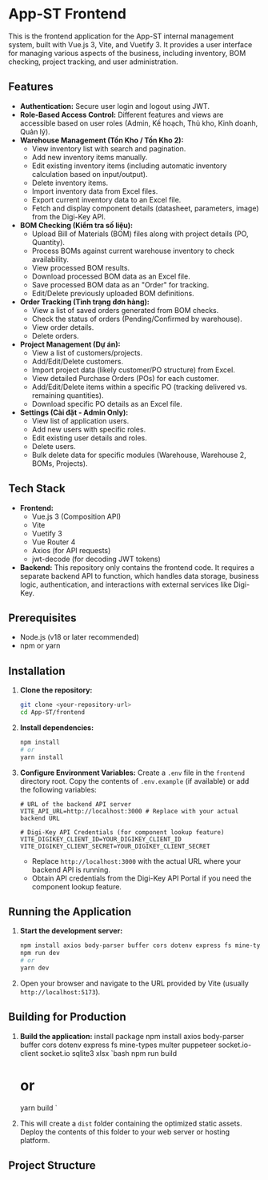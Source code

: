 # App-ST Frontend

This is the frontend application for the App-ST internal management system, built with Vue.js 3, Vite, and Vuetify 3. It provides a user interface for managing various aspects of the business, including inventory, BOM checking, project tracking, and user administration.

## Features

- **Authentication:** Secure user login and logout using JWT.
- **Role-Based Access Control:** Different features and views are accessible based on user roles (Admin, Kế hoạch, Thủ kho, Kinh doanh, Quản lý).
- **Warehouse Management (Tồn Kho / Tồn Kho 2):**
  - View inventory list with search and pagination.
  - Add new inventory items manually.
  - Edit existing inventory items (including automatic inventory calculation based on input/output).
  - Delete inventory items.
  - Import inventory data from Excel files.
  - Export current inventory data to an Excel file.
  - Fetch and display component details (datasheet, parameters, image) from the Digi-Key API.
- **BOM Checking (Kiểm tra số liệu):**
  - Upload Bill of Materials (BOM) files along with project details (PO, Quantity).
  - Process BOMs against current warehouse inventory to check availability.
  - View processed BOM results.
  - Download processed BOM data as an Excel file.
  - Save processed BOM data as an "Order" for tracking.
  - Edit/Delete previously uploaded BOM definitions.
- **Order Tracking (Tình trạng đơn hàng):**
  - View a list of saved orders generated from BOM checks.
  - Check the status of orders (Pending/Confirmed by warehouse).
  - View order details.
  - Delete orders.
- **Project Management (Dự án):**
  - View a list of customers/projects.
  - Add/Edit/Delete customers.
  - Import project data (likely customer/PO structure) from Excel.
  - View detailed Purchase Orders (POs) for each customer.
  - Add/Edit/Delete items within a specific PO (tracking delivered vs. remaining quantities).
  - Download specific PO details as an Excel file.
- **Settings (Cài đặt - Admin Only):**
  - View list of application users.
  - Add new users with specific roles.
  - Edit existing user details and roles.
  - Delete users.
  - Bulk delete data for specific modules (Warehouse, Warehouse 2, BOMs, Projects).

## Tech Stack

- **Frontend:**
  - Vue.js 3 (Composition API)
  - Vite
  - Vuetify 3
  - Vue Router 4
  - Axios (for API requests)
  - jwt-decode (for decoding JWT tokens)
- **Backend:** This repository only contains the frontend code. It requires a separate backend API to function, which handles data storage, business logic, authentication, and interactions with external services like Digi-Key.

## Prerequisites

- Node.js (v18 or later recommended)
- npm or yarn

## Installation

1.  **Clone the repository:**

    ```bash
    git clone <your-repository-url>
    cd App-ST/frontend
    ```

2.  **Install dependencies:**

    ```bash
    npm install
    # or
    yarn install
    ```

3.  **Configure Environment Variables:**
    Create a `.env` file in the `frontend` directory root. Copy the contents of `.env.example` (if available) or add the following variables:

    ```env
    # URL of the backend API server
    VITE_API_URL=http://localhost:3000 # Replace with your actual backend URL

    # Digi-Key API Credentials (for component lookup feature)
    VITE_DIGIKEY_CLIENT_ID=YOUR_DIGIKEY_CLIENT_ID
    VITE_DIGIKEY_CLIENT_SECRET=YOUR_DIGIKEY_CLIENT_SECRET
    ```

    - Replace `http://localhost:3000` with the actual URL where your backend API is running.
    - Obtain API credentials from the Digi-Key API Portal if you need the component lookup feature.

## Running the Application

1.  **Start the development server:**
    ```bash
    npm install axios body-parser buffer cors dotenv express fs mine-types multer puppeteer socket.io-client socket.io sqlite3 xlsx
    npm run dev
    # or
    yarn dev
    ```

2.  Open your browser and navigate to the URL provided by Vite (usually `http://localhost:5173`).

## Building for Production

1.  **Build the application:**
    install package
    npm install axios body-parser buffer cors dotenv express fs mine-types multer puppeteer socket.io-client socket.io sqlite3 xlsx
    `bash
    npm run build
    # or
    yarn build
    `

2.  This will create a `dist` folder containing the optimized static assets. Deploy the contents of this folder to your web server or hosting platform.

## Project Structure
